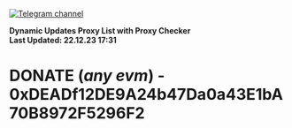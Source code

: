 [![Telegram channel](https://img.shields.io/endpoint?url=https://runkit.io/damiankrawczyk/telegram-badge/branches/master?url=https://t.me/n4z4v0d)](https://t.me/n4z4v0d) 

**Dynamic Updates Proxy List with Proxy Checker**  
**Last Updated: 22.12.23 17:31**

# DONATE (_any evm_) - 0xDEADf12DE9A24b47Da0a43E1bA70B8972F5296F2
